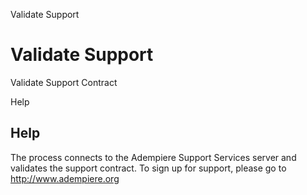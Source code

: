 
Validate Support
# Validate Support


Validate Support Contract

Help
## Help

The process connects to the Adempiere Support Services server and validates the support contract.  To sign up for support, please go to http://www.adempiere.org
